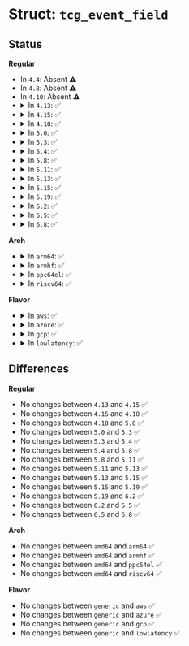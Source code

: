# Struct: <code>tcg_event_field</code>

## Status
<b>Regular</b>
<ul>
<li>
In <code>4.4</code>: Absent ⚠️
</li>
<li>
In <code>4.8</code>: Absent ⚠️
</li>
<li>
In <code>4.10</code>: Absent ⚠️
</li>
<li>
<details>
<summary>In <code>4.13</code>: ✅</summary>

```c
struct tcg_event_field {
    u32 event_size;
    u8 event[0];
};
```
</details>
</li>
<li>
<details>
<summary>In <code>4.15</code>: ✅</summary>

```c
struct tcg_event_field {
    u32 event_size;
    u8 event[0];
};
```
</details>
</li>
<li>
<details>
<summary>In <code>4.18</code>: ✅</summary>

```c
struct tcg_event_field {
    u32 event_size;
    u8 event[0];
};
```
</details>
</li>
<li>
<details>
<summary>In <code>5.0</code>: ✅</summary>

```c
struct tcg_event_field {
    u32 event_size;
    u8 event[0];
};
```
</details>
</li>
<li>
<details>
<summary>In <code>5.3</code>: ✅</summary>

```c
struct tcg_event_field {
    u32 event_size;
    u8 event[0];
};
```
</details>
</li>
<li>
<details>
<summary>In <code>5.4</code>: ✅</summary>

```c
struct tcg_event_field {
    u32 event_size;
    u8 event[0];
};
```
</details>
</li>
<li>
<details>
<summary>In <code>5.8</code>: ✅</summary>

```c
struct tcg_event_field {
    u32 event_size;
    u8 event[0];
};
```
</details>
</li>
<li>
<details>
<summary>In <code>5.11</code>: ✅</summary>

```c
struct tcg_event_field {
    u32 event_size;
    u8 event[0];
};
```
</details>
</li>
<li>
<details>
<summary>In <code>5.13</code>: ✅</summary>

```c
struct tcg_event_field {
    u32 event_size;
    u8 event[0];
};
```
</details>
</li>
<li>
<details>
<summary>In <code>5.15</code>: ✅</summary>

```c
struct tcg_event_field {
    u32 event_size;
    u8 event[0];
};
```
</details>
</li>
<li>
<details>
<summary>In <code>5.19</code>: ✅</summary>

```c
struct tcg_event_field {
    u32 event_size;
    u8 event[0];
};
```
</details>
</li>
<li>
<details>
<summary>In <code>6.2</code>: ✅</summary>

```c
struct tcg_event_field {
    u32 event_size;
    u8 event[0];
};
```
</details>
</li>
<li>
<details>
<summary>In <code>6.5</code>: ✅</summary>

```c
struct tcg_event_field {
    u32 event_size;
    u8 event[0];
};
```
</details>
</li>
<li>
<details>
<summary>In <code>6.8</code>: ✅</summary>

```c
struct tcg_event_field {
    u32 event_size;
    u8 event[0];
};
```
</details>
</li>
</ul>
<b>Arch</b>
<ul>
<li>
<details>
<summary>In <code>arm64</code>: ✅</summary>

```c
struct tcg_event_field {
    u32 event_size;
    u8 event[0];
};
```
</details>
</li>
<li>
<details>
<summary>In <code>armhf</code>: ✅</summary>

```c
struct tcg_event_field {
    u32 event_size;
    u8 event[0];
};
```
</details>
</li>
<li>
<details>
<summary>In <code>ppc64el</code>: ✅</summary>

```c
struct tcg_event_field {
    u32 event_size;
    u8 event[0];
};
```
</details>
</li>
<li>
<details>
<summary>In <code>riscv64</code>: ✅</summary>

```c
struct tcg_event_field {
    u32 event_size;
    u8 event[0];
};
```
</details>
</li>
</ul>
<b>Flavor</b>
<ul>
<li>
<details>
<summary>In <code>aws</code>: ✅</summary>

```c
struct tcg_event_field {
    u32 event_size;
    u8 event[0];
};
```
</details>
</li>
<li>
<details>
<summary>In <code>azure</code>: ✅</summary>

```c
struct tcg_event_field {
    u32 event_size;
    u8 event[0];
};
```
</details>
</li>
<li>
<details>
<summary>In <code>gcp</code>: ✅</summary>

```c
struct tcg_event_field {
    u32 event_size;
    u8 event[0];
};
```
</details>
</li>
<li>
<details>
<summary>In <code>lowlatency</code>: ✅</summary>

```c
struct tcg_event_field {
    u32 event_size;
    u8 event[0];
};
```
</details>
</li>
</ul>

## Differences
<b>Regular</b>
<ul>
<li>
No changes between <code>4.13</code> and <code>4.15</code> ✅
</li>
<li>
No changes between <code>4.15</code> and <code>4.18</code> ✅
</li>
<li>
No changes between <code>4.18</code> and <code>5.0</code> ✅
</li>
<li>
No changes between <code>5.0</code> and <code>5.3</code> ✅
</li>
<li>
No changes between <code>5.3</code> and <code>5.4</code> ✅
</li>
<li>
No changes between <code>5.4</code> and <code>5.8</code> ✅
</li>
<li>
No changes between <code>5.8</code> and <code>5.11</code> ✅
</li>
<li>
No changes between <code>5.11</code> and <code>5.13</code> ✅
</li>
<li>
No changes between <code>5.13</code> and <code>5.15</code> ✅
</li>
<li>
No changes between <code>5.15</code> and <code>5.19</code> ✅
</li>
<li>
No changes between <code>5.19</code> and <code>6.2</code> ✅
</li>
<li>
No changes between <code>6.2</code> and <code>6.5</code> ✅
</li>
<li>
No changes between <code>6.5</code> and <code>6.8</code> ✅
</li>
</ul>
<b>Arch</b>
<ul>
<li>
No changes between <code>amd64</code> and <code>arm64</code> ✅
</li>
<li>
No changes between <code>amd64</code> and <code>armhf</code> ✅
</li>
<li>
No changes between <code>amd64</code> and <code>ppc64el</code> ✅
</li>
<li>
No changes between <code>amd64</code> and <code>riscv64</code> ✅
</li>
</ul>
<b>Flavor</b>
<ul>
<li>
No changes between <code>generic</code> and <code>aws</code> ✅
</li>
<li>
No changes between <code>generic</code> and <code>azure</code> ✅
</li>
<li>
No changes between <code>generic</code> and <code>gcp</code> ✅
</li>
<li>
No changes between <code>generic</code> and <code>lowlatency</code> ✅
</li>
</ul>
